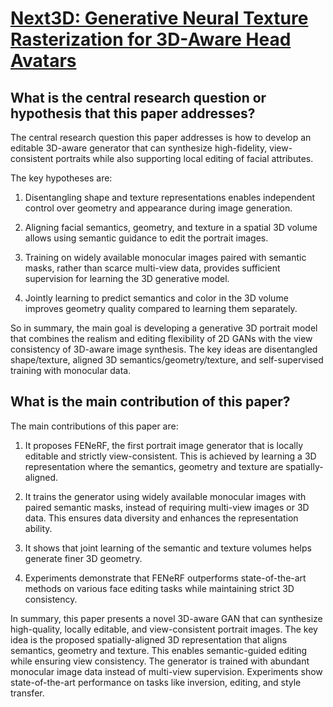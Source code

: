 # [Next3D: Generative Neural Texture Rasterization for 3D-Aware Head   Avatars](https://arxiv.org/abs/2211.11208)

## What is the central research question or hypothesis that this paper addresses?

 The central research question this paper addresses is how to develop an editable 3D-aware generator that can synthesize high-fidelity, view-consistent portraits while also supporting local editing of facial attributes.  

The key hypotheses are:

1. Disentangling shape and texture representations enables independent control over geometry and appearance during image generation.

2. Aligning facial semantics, geometry, and texture in a spatial 3D volume allows using semantic guidance to edit the portrait images. 

3. Training on widely available monocular images paired with semantic masks, rather than scarce multi-view data, provides sufficient supervision for learning the 3D generative model.

4. Jointly learning to predict semantics and color in the 3D volume improves geometry quality compared to learning them separately.

So in summary, the main goal is developing a generative 3D portrait model that combines the realism and editing flexibility of 2D GANs with the view consistency of 3D-aware image synthesis. The key ideas are disentangled shape/texture, aligned 3D semantics/geometry/texture, and self-supervised training with monocular data.


## What is the main contribution of this paper?

 The main contributions of this paper are:

1. It proposes FENeRF, the first portrait image generator that is locally editable and strictly view-consistent. This is achieved by learning a 3D representation where the semantics, geometry and texture are spatially-aligned.

2. It trains the generator using widely available monocular images with paired semantic masks, instead of requiring multi-view images or 3D data. This ensures data diversity and enhances the representation ability. 

3. It shows that joint learning of the semantic and texture volumes helps generate finer 3D geometry. 

4. Experiments demonstrate that FENeRF outperforms state-of-the-art methods on various face editing tasks while maintaining strict 3D consistency.

In summary, this paper presents a novel 3D-aware GAN that can synthesize high-quality, locally editable, and view-consistent portrait images. The key idea is the proposed spatially-aligned 3D representation that aligns semantics, geometry and texture. This enables semantic-guided editing while ensuring view consistency. The generator is trained with abundant monocular image data instead of multi-view supervision. Experiments show state-of-the-art performance on tasks like inversion, editing, and style transfer.
